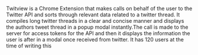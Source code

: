 
Twitview is a Chrome Extension that makes calls on behalf of the user to the Twitter API and sorts through relevant data related to a twitter thread. It compiles long twitter threads in a clear and concise manner and displays the authors tweet thread in a popup modal instantly.The call is made to the server for access tokens for the API and then it displays the information the user is after in a modal once received from twitter. It has 120 users at the time of writing this
